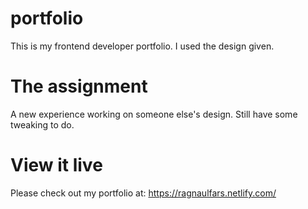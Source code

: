 # portfolio
This is my frontend developer portfolio. I used the design given.

# The assignment
A new experience working on someone else's design. Still have some tweaking to do. 

# View it live
Please check out my portfolio at:  https://ragnaulfars.netlify.com/
